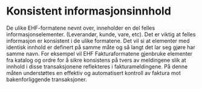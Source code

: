 # Konsistent informasjonsinnhold

De ulike EHF-formatene nevnt over, inneholder en del felles informasjonselementer.  (Leverandør, kunde, vare, etc).   Det er viktig at felles informasjon er konsistent i de ulike formatene.  Det vil si at elementer med identisk innhold er definert på samme måte og så langt det lar seg gjøre har samme navn. For eksempel vil EHF Fakturaformatene gjenbruke elementer fra katalog og ordre for å sikre konsistens på tvers av meldingene slik at innhold i disse transaksjonene reflekteres i fakturameldingene. På denne måten understøttes en effektiv og automatisert kontroll av faktura mot bakenforliggende transaksjoner.
